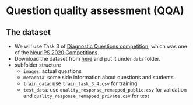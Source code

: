 # Question quality assessment (QQA)

## The dataset
* We will use Task 3 of [Diagnostic Questions competition](https://www.microsoft.com/en-us/research/academic-program/diagnostic-questions/), which was one of the [NeurIPS 2020 Competitions](https://neurips.cc/Conferences/2020/CompetitionTrack).
* Download the dataset from [here](https://dqanonymousdata.blob.core.windows.net/neurips-public/data.zip) and put it under `data` folder.
* subfolder structure
  * `images`: actual questions
  * `metadata`: some side information about questions and students  
  * `train_data`: use `train_task_3_4.csv` for training
  * `test_data`: use `quality_response_remapped_public.csv` for validation and `quality_response_remapped_private.csv` for test
